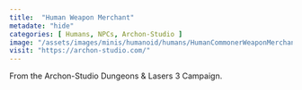 ```yaml
---
title:  "Human Weapon Merchant"
metadate: "hide"
categories: [ Humans, NPCs, Archon-Studio ]
image: "/assets/images/minis/humanoid/humans/HumanCommonerWeaponMerchant.png"
visit: "https://archon-studio.com/"
---
```

From the Archon-Studio Dungeons & Lasers 3 Campaign.